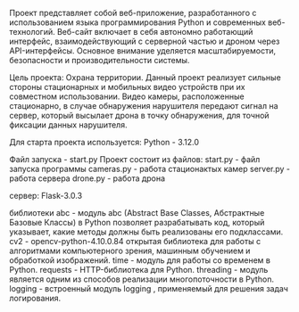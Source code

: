 Проект представляет собой веб-приложение, разработанного с 
использованием языка программирования Python и современных веб-технологий. 
Веб-сайт включает в себя автономно работающий интерфейс, 
взаимодействующий с серверной частью и дроном через API-интерфейсы. 
Основное внимание уделяется масштабируемости, безопасности и
производительности системы.

Цель проекта: Охрана территории.
Данный проект реализует сильные стороны стационарных и 
мобильных видео устройств при их совместном использовании.
Видео камеры, расположенные стационарно, в случае обнаружения
нарушителя передают сигнал на сервер, который высылает 
дрона в точку обнаружения, для точной фиксации данных
нарушителя.

Для старта проекта используется:
Python - 3.12.0

Файл запуска - start.py
Проект состоит из файлов:
start.py - файл запуска программы
cameras.py - работа стационактых камер
server.py - работа сервера
drone.py - работа дрона

сервер:
Flask-3.0.3

библиотеки
abc - модуль abc (Abstract Base Classes, Абстрактные Базовые Классы) в Python
    позволяет разрабатывать код, который указывает, какие методы должны быть 
    реализованы его подклассами.
cv2 - opencv-python-4.10.0.84 открытая библиотека для работы с алгоритмами 
    компьютерного зрения, машинным обучением и обработкой изображений. 
time - модуль для работы со временем в Python.
requests - HTTP-библиотека для Python.
threading - модуль  является одним из способов реализации многопоточности в Python.
logging -  встроенный модуль logging , применяемый для решения задач логирования.